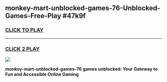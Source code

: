 
## monkey-mart-unblocked-games-76-Unblocked-Games-Free-Play #47k9f
<h3>
<a href="https://us.freeplayer.one?title=monkey-mart-unblocked-games-76&ref=9M">CLICK TO PLAY</a></h3>
<hr>

<h3>
<a href="https://us.freeplayer.one?title=monkey-mart-unblocked-games-76&ref=9M">CLICK 2 PLAY</a>
  
</h3>

<a href="https://us.freeplayer.one?title=monkey-mart-unblocked-games-76&ref=9M"><img src="https://clearcache.store/games.png"></a>


**monkey-mart-unblocked-games-76 games unblocked: Your Gateway to Fun and Accessible Online Gaming**
